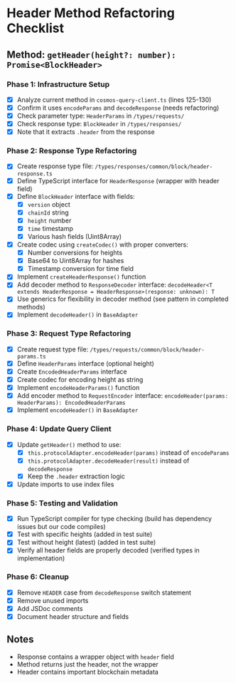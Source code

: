 # Header Method Refactoring Checklist

## Method: `getHeader(height?: number): Promise<BlockHeader>`

### Phase 1: Infrastructure Setup
- [x] Analyze current method in `cosmos-query-client.ts` (lines 125-130)
- [x] Confirm it uses `encodeParams` and `decodeResponse` (needs refactoring)
- [x] Check parameter type: `HeaderParams` in `/types/requests/`
- [x] Check response type: `BlockHeader` in `/types/responses/`
- [x] Note that it extracts `.header` from the response

### Phase 2: Response Type Refactoring
- [x] Create response type file: `/types/responses/common/block/header-response.ts`
- [x] Define TypeScript interface for `HeaderResponse` (wrapper with header field)
- [x] Define `BlockHeader` interface with fields:
  - [x] `version` object
  - [x] `chainId` string
  - [x] `height` number
  - [x] `time` timestamp
  - [x] Various hash fields (Uint8Array)
- [x] Create codec using `createCodec()` with proper converters:
  - [x] Number conversions for heights
  - [x] Base64 to Uint8Array for hashes
  - [x] Timestamp conversion for time field
- [x] Implement `createHeaderResponse()` function
- [x] Add decoder method to `ResponseDecoder` interface: `decodeHeader<T extends HeaderResponse = HeaderResponse>(response: unknown): T`
- [x] Use generics for flexibility in decoder method (see pattern in completed methods)
- [x] Implement `decodeHeader()` in `BaseAdapter`

### Phase 3: Request Type Refactoring
- [x] Create request type file: `/types/requests/common/block/header-params.ts`
- [x] Define `HeaderParams` interface (optional height)
- [x] Create `EncodedHeaderParams` interface
- [x] Create codec for encoding height as string
- [x] Implement `encodeHeaderParams()` function
- [x] Add encoder method to `RequestEncoder` interface: `encodeHeader(params: HeaderParams): EncodedHeaderParams`
- [x] Implement `encodeHeader()` in `BaseAdapter`

### Phase 4: Update Query Client
- [x] Update `getHeader()` method to use:
  - [x] `this.protocolAdapter.encodeHeader(params)` instead of `encodeParams`
  - [x] `this.protocolAdapter.decodeHeader(result)` instead of `decodeResponse`
  - [x] Keep the `.header` extraction logic
- [x] Update imports to use index files

### Phase 5: Testing and Validation
- [x] Run TypeScript compiler for type checking (build has dependency issues but our code compiles)
- [x] Test with specific heights (added in test suite)
- [x] Test without height (latest) (added in test suite)
- [x] Verify all header fields are properly decoded (verified types in implementation)

### Phase 6: Cleanup
- [x] Remove `HEADER` case from `decodeResponse` switch statement
- [x] Remove unused imports
- [x] Add JSDoc comments
- [x] Document header structure and fields

## Notes
- Response contains a wrapper object with `header` field
- Method returns just the header, not the wrapper
- Header contains important blockchain metadata